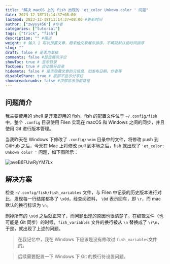 ```yaml
---
title: "解决 macOS 上的 fish 出现的 'et_color Unkown color ' 问题"
date: 2023-12-18T11:14:37+08:00
lastmod: 2023-12-18T11:14:37+08:00 #更新时间
author: ["zwyyy456"] #作者
categories: ["tutorial"]
tags: ["trick", "fish"]
description: "" #描述
weight: # 输入 1 可以顶置文章，用来给文章展示排序，不填就默认按时间排序
slug: ""
draft: false # 是否为草稿
comments: false #是否展示评论
showToc: true # 显示目录
TocOpen: true # 自动展开目录
hidemeta: false # 是否隐藏文章的元信息，如发布日期、作者等
disableShare: true # 底部不显示分享栏
showbreadcrumbs: false #顶部显示当前路径
---
```

## 问题简介

我主要使用的 shell 是开箱即用的 fish，fish 的配置文件位于 `~/.config/fish` 中，整个 `.config` 目录使用 Filen 实现在 macOS 和 Windows 之间的同步，并且使用 Git 进行版本管理。

当我昨天在 Windows 下修改了 `.config/nvim` 目录中的文件，将修改 push 到 GitHub 之后，今天在 Mac 上将修改 pull 到本地之后，fish 就出现了 `'et_color: Unkown color '` 问题，如下图所示：

![aveB6FUwRyYM7Lx](https://pic-upyun.zwyyy456.tech/smms/2023-12-26-065726.png)

## 解决方案

检查 `~/.config/fish/fish_variables` 文件，与 Filen 中记录的历史版本进行对比，发现每一行结尾都多了 `\x0d`，经查阅资料， `\0d` 表示回车，即 `\r`，而 mac 默认的换行标识为 `\n`。

删掉所有的 `\x0d` 之后就正常了，而问题出现的原因也很清楚了，在编辑文件（也可能是 Git 同步）的时候，`fish_variables` 文件的换行被从 `\n` 替换成了 `\r\n`，于是，就出现了上述的问题。

> 在我记忆中，我在 Windows 下应该是没有修改过 `fish_variables`文件的。

> 后续需要配置一下 Windows 下 Git 的换行符设置问题。

